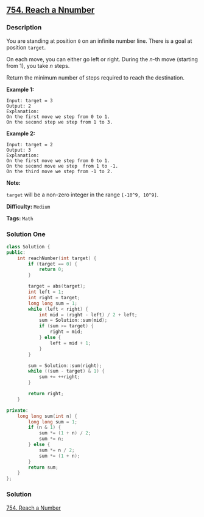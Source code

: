 ## [754. Reach a Nnumber](https://leetcode.com/problems/reach-a-number/description/)

### Description

You are standing at position `0` on an infinite number line. There is a goal at position `target`.

On each move, you can either go left or right. During the _n_-th move (starting from 1), you take _n_ steps.

Return the minimum number of steps required to reach the destination.

**Example 1:**

```
Input: target = 3
Output: 2
Explanation:
On the first move we step from 0 to 1.
On the second step we step from 1 to 3.
```

**Example 2:**

```
Input: target = 2
Output: 3
Explanation:
On the first move we step from 0 to 1.
On the second move we step  from 1 to -1.
On the third move we step from -1 to 2.
```

**Note:**

`target` will be a non-zero integer in the range `[-10^9, 10^9]`.

**Difficulty:** `Medium`

**Tags:** `Math`

### Solution One

```c++
class Solution {
public:
    int reachNumber(int target) {
        if (target == 0) {
            return 0;
        }

        target = abs(target);
        int left = 1;
        int right = target;
        long long sum = 1;
        while (left < right) {
            int mid = (right - left) / 2 + left;
            sum = Solution::sum(mid);
            if (sum >= target) {
                right = mid;
            } else {
                left = mid + 1;
            }
        }

        sum = Solution::sum(right);
        while ((sum - target) & 1) {
            sum += ++right;
        }

        return right;
    }

private:
    long long sum(int n) {
        long long sum = 1;
        if (n & 1) {
            sum *= (1 + n) / 2;
            sum *= n;
        } else {
            sum *= n / 2;
            sum *= (1 + n);
        }
        return sum;
    }
};
```

### Solution

[754. Reach a Number](https://leetcode.com/problems/reach-a-number/solution/)
